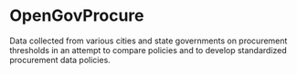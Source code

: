 # OpenGovProcure
Data collected from various cities and state governments on procurement thresholds in an attempt to compare policies and to develop standardized procurement data policies.
